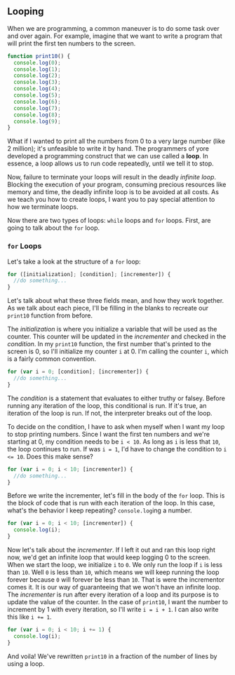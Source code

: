 ## Looping

When we are programming, a common maneuver is to do some task over and over again.
For example, imagine that we want to write a program that will print the first ten numbers to the screen.

```js
function print10() {
  console.log(0);
  console.log(1);
  console.log(2);
  console.log(3);
  console.log(4);
  console.log(5);
  console.log(6);
  console.log(7);
  console.log(8);
  console.log(9);
}
```

What if I wanted to print all the numbers from 0 to a very large number (like 2 million); it's unfeasible to write it by hand. The programmers of yore developed a programming construct that we can use called a **loop**. In essence, a loop allows us to run code repeatedly, until we tell it to stop.

Now, failure to terminate your loops will result in the deadly *infinite loop*. Blocking the execution of your program, consuming precious resources like memory and time, the deadly infinite loop is to be avoided at all costs. As we teach you how to create loops, I want you to pay special attention to how we terminate loops.

Now there are two types of loops: `while` loops and `for` loops. First, are going to talk about the `for` loop.

### `for` Loops

Let's take a look at the structure of a `for` loop:

```js
for ([initialization]; [condition]; [incrementer]) {
  //do something...
}
```

Let's talk about what these three fields mean, and how they work together. As we talk about each piece, I'll be filling in the blanks to recreate our `print10` function from before.

The *initialization* is where you initialize a variable that will be used as the counter. This counter will be updated in the *incrementer* and checked in the *condition*. In my `print10` function, the first number that's printed to the screen is 0, so I'll initialize my counter `i` at 0. I'm calling the counter `i`, which is a fairly common convention.

```js
for (var i = 0; [condition]; [incrementer]) {
  //do something...
}
```

The *condition* is a statement that evaluates to either truthy or falsey. Before running any iteration of the loop, this conditional is run. If it's true, an iteration of the loop is run. If not, the interpreter breaks out of the loop.

To decide on the condition, I have to ask when myself when I want my loop to stop printing numbers. Since I want the first ten numbers and we're starting at 0, my condition needs to be `i < 10`. As long as `i` is less that `10`, the loop continues to run. If was `i = 1`, I'd have to change the condition to `i <= 10`. Does this make sense?

```js
for (var i = 0; i < 10; [incrementer]) {
  //do something...
}
```

Before we write the incrementer, let's fill in the body of the `for` loop. This is the block of code that is run with each iteration of the loop. In this case, what's the behavior I keep repeating? `console.log`ing a number.

```js
for (var i = 0; i < 10; [incrementer]) {
  console.log(i);
}
```

Now let's talk about the *incrementer*. If I left it out and ran this loop right now, we'd get an infinite loop that would keep logging 0 to the screen. When we start the loop, we initialize `i` to `0`. We only run the loop if `i` is less than `10`. Well `0` is less than `10`, which means we will keep running the loop forever because `0` will forever be less than `10`. That is were the incrementor comes it. It is our way of guaranteeing that we won't have an infinite loop. The *incrementer* is run after every iteration of a loop and its purpose is to update the value of the counter. In the case of `print10`, I want the number to increment by 1 with every iteration, so I'll write `i = i + 1`. I can also write this like `i += 1`.

```js
for (var i = 0; i < 10; i += 1) {
  console.log(i);
}
```

And voila! We've rewritten `print10` in a fraction of the number of lines by using a loop.
